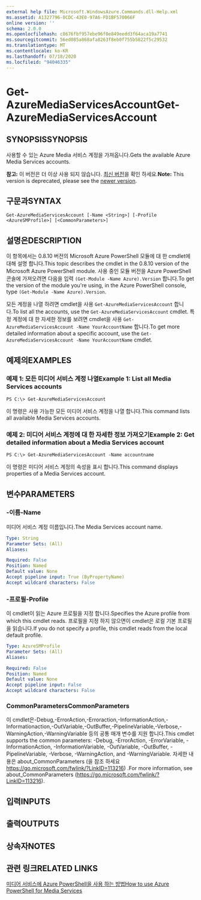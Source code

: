 ```yaml
---
external help file: Microsoft.WindowsAzure.Commands.dll-Help.xml
ms.assetid: A1327796-0CDC-43E0-97A6-FD1BF570066F
online version: ''
schema: 2.0.0
ms.openlocfilehash: c8676fbf957ebe96f0e849eedd3f64aca19a7741
ms.sourcegitcommit: 56ed085a868afa8263f8eb0f755b5822f5c29532
ms.translationtype: MT
ms.contentlocale: ko-KR
ms.lasthandoff: 07/18/2020
ms.locfileid: "94046335"
---
```

# <span data-ttu-id="1d48c-101">Get-AzureMediaServicesAccount</span><span class="sxs-lookup"><span data-stu-id="1d48c-101">Get-AzureMediaServicesAccount</span></span>

## <span data-ttu-id="1d48c-102">SYNOPSIS</span><span class="sxs-lookup"><span data-stu-id="1d48c-102">SYNOPSIS</span></span>
<span data-ttu-id="1d48c-103">사용할 수 있는 Azure Media 서비스 계정을 가져옵니다.</span><span class="sxs-lookup"><span data-stu-id="1d48c-103">Gets the available Azure Media Services accounts.</span></span>

<span data-ttu-id="1d48c-104">**참고:** 이 버전은 더 이상 사용 되지 않습니다. [최신 버전](https://docs.microsoft.com/powershell/module/azurerm.media/?view=azurermps-5.4.0#media_services)을 확인 하세요.</span><span class="sxs-lookup"><span data-stu-id="1d48c-104">**Note:** This version is deprecated, please see the [newer version](https://docs.microsoft.com/powershell/module/azurerm.media/?view=azurermps-5.4.0#media_services).</span></span>

## <span data-ttu-id="1d48c-105">구문과</span><span class="sxs-lookup"><span data-stu-id="1d48c-105">SYNTAX</span></span>

```
Get-AzureMediaServicesAccount [-Name <String>] [-Profile <AzureSMProfile>] [<CommonParameters>]
```

## <span data-ttu-id="1d48c-106">설명은</span><span class="sxs-lookup"><span data-stu-id="1d48c-106">DESCRIPTION</span></span>
<span data-ttu-id="1d48c-107">이 항목에서는 0.8.10 버전의 Microsoft Azure PowerShell 모듈에 대 한 cmdlet에 대해 설명 합니다.</span><span class="sxs-lookup"><span data-stu-id="1d48c-107">This topic describes the cmdlet in the 0.8.10 version of the Microsoft Azure PowerShell module.</span></span>
<span data-ttu-id="1d48c-108">사용 중인 모듈 버전을 Azure PowerShell 콘솔에 가져오려면 다음을 입력 `(Get-Module -Name Azure).Version` 합니다.</span><span class="sxs-lookup"><span data-stu-id="1d48c-108">To get the version of the module you're using, in the Azure PowerShell console, type `(Get-Module -Name Azure).Version`.</span></span>

<span data-ttu-id="1d48c-109">모든 계정을 나열 하려면 cmdlet을 사용 `Get-AzureMediaServicesAccount` 합니다.</span><span class="sxs-lookup"><span data-stu-id="1d48c-109">To list all the accounts, use the `Get-AzureMediaServicesAccount` cmdlet.</span></span>
<span data-ttu-id="1d48c-110">특정 계정에 대 한 자세한 정보를 보려면 cmdlet을 사용 `Get-AzureMediaServicesAccount -Name YourAccountName` 합니다.</span><span class="sxs-lookup"><span data-stu-id="1d48c-110">To get more detailed information about a specific account, use the `Get-AzureMediaServicesAccount -Name YourAccountName` cmdlet.</span></span>

## <span data-ttu-id="1d48c-111">예제의</span><span class="sxs-lookup"><span data-stu-id="1d48c-111">EXAMPLES</span></span>

### <span data-ttu-id="1d48c-112">예제 1: 모든 미디어 서비스 계정 나열</span><span class="sxs-lookup"><span data-stu-id="1d48c-112">Example 1: List all Media Services accounts</span></span>
```
PS C:\> Get-AzureMediaServicesAccount
```

<span data-ttu-id="1d48c-113">이 명령은 사용 가능한 모든 미디어 서비스 계정을 나열 합니다.</span><span class="sxs-lookup"><span data-stu-id="1d48c-113">This command lists all available Media Services accounts.</span></span>

### <span data-ttu-id="1d48c-114">예제 2: 미디어 서비스 계정에 대 한 자세한 정보 가져오기</span><span class="sxs-lookup"><span data-stu-id="1d48c-114">Example 2: Get detailed information about a Media Services account</span></span>
```
PS C:\> Get-AzureMediaServicesAccount -Name accountname
```

<span data-ttu-id="1d48c-115">이 명령은 미디어 서비스 계정의 속성을 표시 합니다.</span><span class="sxs-lookup"><span data-stu-id="1d48c-115">This command displays properties of a Media Services account.</span></span>

## <span data-ttu-id="1d48c-116">변수</span><span class="sxs-lookup"><span data-stu-id="1d48c-116">PARAMETERS</span></span>

### <span data-ttu-id="1d48c-117">-이름</span><span class="sxs-lookup"><span data-stu-id="1d48c-117">-Name</span></span>
<span data-ttu-id="1d48c-118">미디어 서비스 계정 이름입니다.</span><span class="sxs-lookup"><span data-stu-id="1d48c-118">The Media Services account name.</span></span>

```yaml
Type: String
Parameter Sets: (All)
Aliases: 

Required: False
Position: Named
Default value: None
Accept pipeline input: True (ByPropertyName)
Accept wildcard characters: False
```

### <span data-ttu-id="1d48c-119">-프로필</span><span class="sxs-lookup"><span data-stu-id="1d48c-119">-Profile</span></span>
<span data-ttu-id="1d48c-120">이 cmdlet이 읽는 Azure 프로필을 지정 합니다.</span><span class="sxs-lookup"><span data-stu-id="1d48c-120">Specifies the Azure profile from which this cmdlet reads.</span></span>
<span data-ttu-id="1d48c-121">프로필을 지정 하지 않으면이 cmdlet은 로컬 기본 프로필을 읽습니다.</span><span class="sxs-lookup"><span data-stu-id="1d48c-121">If you do not specify a profile, this cmdlet reads from the local default profile.</span></span>

```yaml
Type: AzureSMProfile
Parameter Sets: (All)
Aliases: 

Required: False
Position: Named
Default value: None
Accept pipeline input: False
Accept wildcard characters: False
```

### <span data-ttu-id="1d48c-122">CommonParameters</span><span class="sxs-lookup"><span data-stu-id="1d48c-122">CommonParameters</span></span>
<span data-ttu-id="1d48c-123">이 cmdlet은-Debug,-ErrorAction,-Erroraction,-InformationAction,-Informationaction,-OutVariable,-OutBuffer,-PipelineVariable,-Verbose,-WarningAction,-WarningVariable 등의 공통 매개 변수를 지원 합니다.</span><span class="sxs-lookup"><span data-stu-id="1d48c-123">This cmdlet supports the common parameters: -Debug, -ErrorAction, -ErrorVariable, -InformationAction, -InformationVariable, -OutVariable, -OutBuffer, -PipelineVariable, -Verbose, -WarningAction, and -WarningVariable.</span></span> <span data-ttu-id="1d48c-124">자세한 내용은 about_CommonParameters (을 참조 하세요 https://go.microsoft.com/fwlink/?LinkID=113216) .</span><span class="sxs-lookup"><span data-stu-id="1d48c-124">For more information, see about_CommonParameters (https://go.microsoft.com/fwlink/?LinkID=113216).</span></span>

## <span data-ttu-id="1d48c-125">입력</span><span class="sxs-lookup"><span data-stu-id="1d48c-125">INPUTS</span></span>

## <span data-ttu-id="1d48c-126">출력</span><span class="sxs-lookup"><span data-stu-id="1d48c-126">OUTPUTS</span></span>

## <span data-ttu-id="1d48c-127">상속자</span><span class="sxs-lookup"><span data-stu-id="1d48c-127">NOTES</span></span>

## <span data-ttu-id="1d48c-128">관련 링크</span><span class="sxs-lookup"><span data-stu-id="1d48c-128">RELATED LINKS</span></span>

[<span data-ttu-id="1d48c-129">미디어 서비스에 Azure PowerShell을 사용 하는 방법</span><span class="sxs-lookup"><span data-stu-id="1d48c-129">How to use Azure PowerShell for Media Services</span></span>](https://go.microsoft.com/fwlink/?LinkId=324179)


